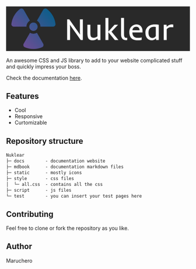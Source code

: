 ![](static/img/header.png)

An awesome CSS and JS library to add to your website complicated stuff
and quickly impress your boss.

Check the documentation [here](https://maruchero.github.io/nuklear/docs/).

## Features

- Cool
- Responsive
- Curtomizable

## Repository structure

```
Nuklear
├─ docs        - documentation website
├─ mdbook      - documentation markdown files
├─ static      - mostly icons
├─ style       - css files
│  └─ all.css  - contains all the css
├─ script      - js files
└─ test        - you can insert your test pages here
```

## Contributing

Feel free to clone or fork the repository as you like.

## Author

Maruchero